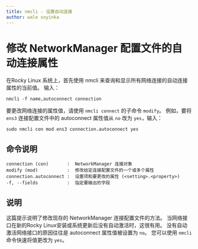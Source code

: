```yaml
---
title: nmcli - 设置自动连接
author: wale soyinka
---
```


# 修改 NetworkManager 配置文件的自动连接属性

在Rocky Linux 系统上，首先使用 nmcli 来查询和显示所有网络连接的自动连接属性的当前值。 输入：

```
nmcli -f name,autoconnect connection 
```

要更改网络连接的属性值，请使用 `nmcli connect` 的子命令 `modify`。 例如，要将 `ens3` 连接配置文件中的 autoconnect 属性值从 `no` 改为 `yes`，输入：

```
sudo nmcli con mod ens3 connection.autoconnect yes
```

## 命令说明

```
connection (con)       :  NetworkManager 连接对象 
modify (mod)           :  修改给定连接配置文件的一个或多个属性
connection.autoconnect :  设置项和要更改的属性 (<setting>.<property>)
-f, --fields           :  指定要输出的字段

```

## 说明

这篇提示说明了修改现存的 NetworkManager 连接配置文件的方法。 当网络接口在新的Rocky Linux安装或系统更新后没有自动激活时，这很有用。 没有自动激活网络接口的原因往往是 autoconnect 属性值被设置为 `no`。 您可以使用 `nmcli` 命令快速将值更改为 `yes`。  

